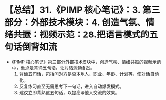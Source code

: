 # 【总结】31.《PIMP 核心笔记》：3. 第三部分：外部技术模块：4. 创造气氛、情绪共振：视频示范：28.把语言模式的五句话倒背如流

-   《PIMP 核心笔记》第三部分外部技术模块中，创造气氛、情绪共振的视频示范中，重点是背诵五句话，让对话流畅自然。
    1.  背诵五句话，包括问对方是否本地人、职业、年龄、计划等，使对话自动化。
    2.  反复练习直至无需思考下一句话，进入自动爆发模式。
    3.  建议立即背熟这五句话，以提高与他人交流的效果。